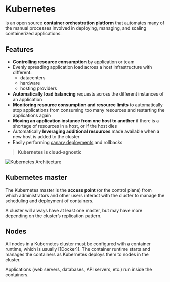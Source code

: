 # Kubernetes

 is an open source **container orchestration platform** that automates many of the manual processes involved in deploying, managing, and scaling containerized applications.

 ## Features
-   **Controlling resource consumption** by application or team
-   Evenly spreading application load across a host infrastructure with different:
	- datacenters
	- hardware
	- hosting providers
-   **Automatically load balancing** requests across the different instances of an application
-   **Monitoring resource consumption and resource limits** to automatically stop applications from consuming too many resources and restarting the applications again
-   **Moving an application instance from one host to another** if there is a shortage of resources in a host, or if the host dies
-   Automatically **leveraging additional resources** made available when a new host is added to the cluster
-   Easily performing [canary deployments](https://medium.com/google-cloud/kubernetes-canary-deployments-for-mere-mortals-13728ce032fe) and rollbacks

>**Kubernetes is cloud-agnostic**

![Kubernetes Architecture](https://newrelic.com/sites/default/files/styles/1200w/public/2021-05/kubernetes_architecture-1024x649.jpeg?itok=224Yqhs6)

## Kubernetes master 
The Kubernetes master is the **access point** (or the control plane) from which administrators and other users interact with the cluster to manage the scheduling and deployment of containers. 

A cluster will always have at least one master, but may have more depending on the cluster’s replication pattern.

## Nodes
All nodes in a Kubernetes cluster must be configured with a container runtime, which is usually [[Docker]]. 
The container runtime starts and manages the containers as Kubernetes deploys them to nodes in the cluster. 

Applications (web servers, databases, API servers, etc.) run inside the containers.
